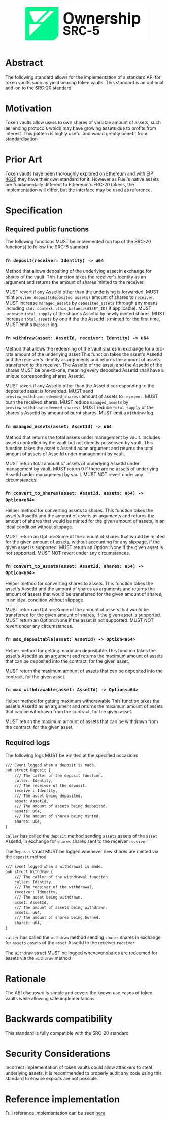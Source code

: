 <p align="center">
    <picture>
        <source media="(prefers-color-scheme: dark)" srcset=".docs/src-5-logo-dark-theme.png">
        <img alt="SRC-5 logo" width="400px" src=".docs/src-5-logo-light-theme.png">
    </picture>
</p>

# Abstract

The following standard allows for the implementation of a standard API for token vaults such as yield bearing token vaults. This standard is an optional add-on to the SRC-20 standard.

# Motivation

Token vaults allow users to own shares of variable amount of assets, such as lending protocols which may have growing assets due to profits from interest. This pattern is highly useful and would greatly benefit from standardisation

# Prior Art

Token vaults have been thoroughly explored on Ethereum and with [EIP 4626](https://eips.ethereum.org/EIPS/eip-4626) they have their own standard for it. However as Fuel's native assets are fundamentally different to Ethereum's ERC-20 tokens, the implementation will differ, but the interface may be used as reference.

# Specification

## Required public functions
The following functions MUST be implemented (on top of the SRC-20 functions) to follow the SRC-6 standard

### `fn deposit(receiver: Identity) -> u64`
Method that allows depositing of the underlying asset in exchange for shares of the vault.
This function takes the receiver's identity as an argument and returns the amount of shares minted to the receiver.

MUST revert if any AssetId other than the underlying is forwarded.
MUST mint `preview_deposit(deposited_assets)` amount of shares to `receiver`.
MUST increase `managed_assets` by `deposited_assets` (through any means including `std::context::this_balance(ASSET_ID)` if applicable).
MUST increase `total_supply` of the share's AssetId by newly minted shares.
MUST increase `total_assets` by one if the the AssetId is minted for the first time.
MUST emit a `Deposit` log.

### `fn withdraw(asset: AssetId, receiver: Identity) -> u64`
Method that allows the redeeming of the vault shares in exchange for a pro-rata amount of the underlying asset
This function takes the asset's AssetId and the receiver's identity as arguments and returns the amount of assets transferred to the receiver.
The AssetId of the asset, and the AssetId of the shares MUST be one-to-one, meaning every deposited AssetId shall have a unique corresponding shares AssetId.

MUST revert if any AssetId other than the AssetId corresponding to the deposited asset is forwarded.
MUST send `preview_withdraw(redeemed_shares)` amount of assets to `receiver`.
MUST burn the received shares.
MUST reduce `managed_assets` by `preview_withdraw(redeemed_shares)`.
MUST reduce `total_supply` of the shares's AssetId by amount of burnt shares.
MUST emit a `Withdraw` log.

### `fn managed_assets(asset: AssetId) -> u64`
Method that returns the total assets under management by vault. Includes assets controlled by the vault but not directly possessed by vault.
This function takes the asset's AssetId as an argument and returns the total amount of assets of AssetId under management by vault.

MUST return total amount of assets of underlying AssetId under management by vault.
MUST return 0 if there are no assets of underlying AssetId under management by vault.
MUST NOT revert under any circumstances.

### `fn convert_to_shares(asset: AssetId, assets: u64) -> Option<u64>`
Helper method for converting assets to shares.
This function takes the asset's AssetId and the amount of assets as arguments and returns the amount of shares that would be minted for the given amount of assets, in an ideal condition without slippage.

MUST return an Option::Some of the amount of shares that would be minted for the given amount of assets, without accounting for any slippage, if the given asset is supported.
MUST return an Option::None if the given asset is not supported.
MUST NOT revert under any circumstances.

### `fn convert_to_assets(asset: AssetId, shares: u64) -> Option<u64>`
Helper method for converting shares to assets.
This function takes the asset's AssetId and the amount of shares as arguments and returns the amount of assets that would be transferred for the given amount of shares, in an ideal condition without slippage.

MUST return an Option::Some of the amount of assets that would be transferred for the given amount of shares, if the given asset is supported.
MUST return an Option::None if the asset is not supported.
MUST NOT revert under any circumstances.

### `fn max_depositable(asset: AssetId) -> Option<u64>`
Helper method for getting maximum depositable
This function takes the asset's AssetId as an argument and returns the maximum amount of assets that can be deposited into the contract, for the given asset.

MUST return the maximum amount of assets that can be deposited into the contract, for the given asset.

### `fn max_withdrawable(asset: AssetId) -> Option<u64>`
Helper method for getting maximum withdrawable
This function takes the asset's AssetId as an argument and returns the maximum amount of assets that can be withdrawn from the contract, for the given asset.

MUST return the maximum amount of assets that can be withdrawn from the contract, for the given asset.

## Required logs
The following logs MUST be emitted at the specified occasions

```sway
/// Event logged when a deposit is made.
pub struct Deposit {
    /// The caller of the deposit function.
    caller: Identity,
    /// The receiver of the deposit.
    receiver: Identity,
    /// The asset being deposited.
    asset: AssetId,
    /// The amount of assets being deposited.
    assets: u64,
    /// The amount of shares being minted.
    shares: u64,
}
```
`caller` has called the `deposit` method sending `assets` assets of the `asset` AssetId, in exchange for `shares` shares sent to the receiver `receiver`

The `Deposit` struct MUST be logged whenever new shares are minted via the `deposit` method

```sway
/// Event logged when a withdrawal is made.
pub struct Withdraw {
    /// The caller of the withdrawal function.
    caller: Identity,
    /// The receiver of the withdrawal.
    receiver: Identity,
    /// The asset being withdrawn.
    asset: AssetId,
    /// The amount of assets being withdrawn.
    assets: u64,
    /// The amount of shares being burned.
    shares: u64,
}
```
`caller` has called the `withdraw` method sending `shares` shares in exchange for `assets` assets of the `asset` AssetId to the receiver `receiver`

The `Withdraw` struct MUST be logged whenever shares are redeemed for assets via the `withdraw` method

# Rationale

The ABI discussed is simple and covers the known use cases of token vaults while allowing safe implementations

# Backwards compatibility

This standard is fully compatible with the SRC-20 standard

# Security Considerations

Incorrect implementation of token vaults could allow attackers to steal underlying assets. It is recommended to properly audit any code using this standard to ensure exploits are not possible.

# Reference implementation

Full reference implementation can be seen [here](https://github.com/SwayStar123/vault-standard-reference-implementation/blob/master/src/main.sw)


